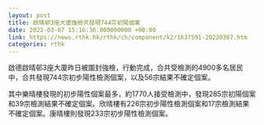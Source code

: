 ```yaml
---
layout: post
title: 啟晴邨3座大廈強檢共發現744宗初陽個案
date: 2022-03-07 15:16:36.000000000 +08:00
link: https://news.rthk.hk/rthk/ch/component/k2/1637591-20220307.htm
categories: rthk
---
```


啟德啟晴邨3座大廈昨日被圍封強檢，行動完成，合共受檢測的4900多名居民中，合共發現744宗初步陽性檢測個案，以及56宗結果不確定個案。

其中樂晴樓發現的初步陽性個案最多，約1770人接受檢測中，發現285宗初陽個案和39宗檢測結果不確定個案。欣晴樓有226宗初步陽性檢測個案和17宗檢測結果不確定個案。康晴樓則發現233宗初步陽性檢測個案。
